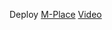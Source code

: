 Deploy [M-Place](https://proyecto-final-kappa-ten.vercel.app/ "M-Place")
[Video](https://youtu.be/GNgYFeYy6_8)